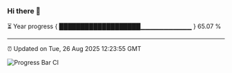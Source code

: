 ### Hi there 👋

⏳ Year progress { ███████████████████▁▁▁▁▁▁▁▁▁▁▁ } 65.07 %

---

⏰ Updated on Tue, 26 Aug 2025 12:23:55 GMT

![Progress Bar CI](https://github.com/Shyam-Makwana/GitHub-Actions-Demo/workflows/Progress%20Bar%20CI/badge.svg)
